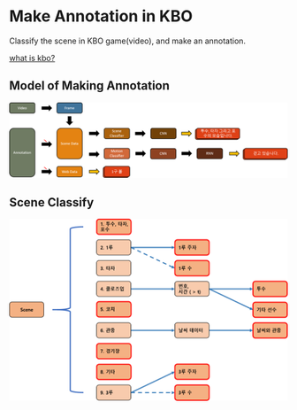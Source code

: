 # Make Annotation in KBO
Classify the scene in KBO game(video), and make an annotation.

[what is kbo?](https://www.koreabaseball.com "Korea Baseball League")

## Model of Making Annotation
![Flow_chart](/flow_chart.png)

## Scene Classify
![Flow_chart](/scene_classify.png)